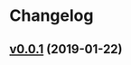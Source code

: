 # Changelog

## [v0.0.1](https://github.com/shibayu36/notify-issues-to-slack/compare/86a22d66ad36...v0.0.1) (2019-01-22)

